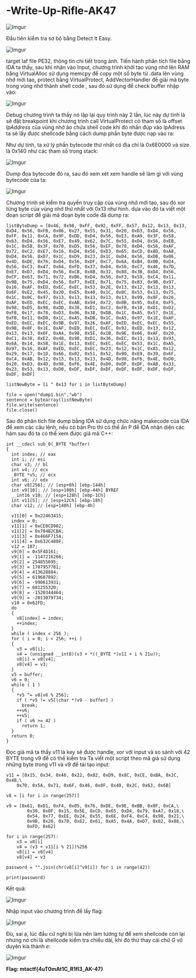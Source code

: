 # -Write-Up-Rifle-AK47

![Imgur](https://i.imgur.com/mkyWIst.png)

Đầu tiên kiểm tra sơ bộ bằng Detect It Easy. 

![Imgur](https://i.imgur.com/EAkCWzC.png)

target laf file PE32, thông tin chi tiết trong ảnh.
Tiến hành phân tích file bằng IDA ta thấy, sau khi nhận vào Input, chương trình khởi tạo vùng nhớ lên RAM bằng VirtualAlloc sử dụng memcpy để 
copy một số byte từ .data lên vùng nhớ mới tạo, protect bằng VirtualProtect, AddVectorHandler để giải mã byte trong vùng nhớ thành shell code
, sau đó sử dụng để check buffer nhập vào:

![Imgur](https://i.imgur.com/JSzU599.png)

Debug chương trình ta thấy nó lặp lại quy trình này 2 lần, lúc này dự tính là sẽ đặt breakpoint khi chương trình call VirtualProtect có tham số 
là offset *lpAddress* của vùng nhớ ảo chứa shell code khi đó nhấn đúp vào lpAdress ta sẽ lấy được shellcode bằng cách dump phần byte được nạp vào ra:

Như dự tính, ta xử lý phần bytecode thứ nhất có địa chỉ là 0x6E0000 và size là 0x140 như các tham số trong stack:

![Imgur](https://i.imgur.com/TmarP3q.png)

Dump đọa bytecode đó ra, sau đó xem xét xem handle sẽ làm gì với vùng bytecode của ta:

![Imgur](https://i.imgur.com/v3wOtKG.png)

Chương trình sẽ kiểm tra quyền truy cập của vùng nhớ mới tạo, sau đó xor từng byte của vùng nhớ thứ nhất với 0x13 như hình. dựa vào đó ta viết một đoạn script để
giải mã đoạn byte code đã dump ra:

```
listByteDump = [0x46, 0x98, 0xFF, 0x92, 0xFF, 0x57, 0x12, 0x13, 0x13, 0xD4, 0x56, 0xFB, 0x06, 0x27, 0x55, 0x31, 0x20, 0xD3, 0xD4, 0x56, 0xFF, 0x11, 0xCA, 0x9F, 0xDD, 0xD4, 0x56, 0xE3, 0xA9, 0x3F, 0x58, 0x63, 0xD4, 0x56, 0xE7, 0x49, 0x62, 0x7C, 0x55, 0xD4, 0x56, 0xEB, 0x1C, 0x5B, 0x3F, 0x70, 0xD5, 0x56, 0xEF, 0x78, 0xD4, 0x56, 0xAF, 0x72, 0xC2, 0xE7, 0x16, 0xD4, 0x56, 0xD3, 0x65, 0xCD, 0x8D, 0xA8, 0xD4, 0x56, 0xD7, 0x1C, 0xD9, 0x23, 0x1C, 0xD4, 0x56, 0xDB, 0x06, 0x4D, 0xDE, 0x76, 0xD4, 0x56, 0xDF, 0xC7, 0x6A, 0xB4, 0x0B, 0xD4, 0x56, 0xC3, 0x47, 0x64, 0xFD, 0x37, 0xD4, 0x56, 0xC7, 0x46, 0x7D, 0xE7, 0xD7, 0xD4, 0x56, 0xCB, 0x8B, 0x32, 0x88, 0x3B, 0xD4, 0x56, 0xCF, 0x63, 0x71, 0x72, 0xB6, 0xD4, 0x56, 0xF3, 0x59, 0xC4, 0x11, 0x9B, 0x75, 0xD4, 0x56, 0xF7, 0xEE, 0x71, 0x75, 0x83, 0x9B, 0x97, 0x16, 0xAF, 0xED, 0xEC, 0xEC, 0x53, 0x2E, 0x13, 0x12, 0x13, 0x13, 0x6F, 0xE2, 0x45, 0x20, 0xE5, 0x40, 0x1C, 0x0C, 0x53, 0x13, 0x75, 0x1C, 0x0C, 0x97, 0x13, 0x13, 0x13, 0x13, 0x13, 0x99, 0x8F, 0x26, 0xAF, 0xED, 0xEC, 0xEC, 0xAB, 0x94, 0x72, 0x0B, 0x95, 0xE4, 0xF5, 0x98, 0xD5, 0x98, 0xDD, 0x38, 0xD1, 0xC2, 0xFB, 0x10, 0xD1, 0xD2, 0xFB, 0x17, 0x78, 0xD3, 0x06, 0x38, 0xDB, 0x1C, 0xA5, 0x57, 0x1E, 0xFB, 0x11, 0xD0, 0x1C, 0xA5, 0xDB, 0x1C, 0xA5, 0x97, 0x1E, 0xAF, 0xED, 0xEC, 0xEC, 0x9B, 0x97, 0x26, 0xAF, 0xED, 0xEC, 0xEC, 0x55, 0x9B, 0x8F, 0x1E, 0xAF, 0xED, 0xEC, 0xEC, 0x92, 0xED, 0x13, 0x12, 0x13, 0x13, 0x6F, 0xA4, 0x98, 0x5E, 0x1B, 0x9E, 0x66, 0xAF, 0x20, 0xC1, 0x38, 0xE2, 0x48, 0x98, 0xD1, 0x36, 0xEC, 0x13, 0x13, 0x93, 0x6A, 0x14, 0x5B, 0x1E, 0x13, 0xEC, 0xEC, 0xEC, 0x53, 0x1C, 0xA5, 0x97, 0x16, 0xAF, 0xED, 0xEC, 0xEC, 0x23, 0x12, 0x1C, 0xA5, 0x12, 0x29, 0x17, 0x1D, 0x66, 0x02, 0x51, 0x52, 0x90, 0xE9, 0x39, 0x6F, 0xC4, 0xAB, 0x12, 0x13, 0x13, 0x13, 0x4D, 0x98, 0xF6, 0x4E, 0xD0, 0x20, 0xD3, 0x4D, 0x98, 0xF6, 0x4E, 0xD0, 0xDF, 0xDF, 0xAB, 0x33, 0x23, 0x53, 0x13, 0xD0, 0xDF, 0xDF, 0xDF, 0xDF, 0xDF, 0xDF, 0xDF, 0xDF, 0xDF]

listNewByte = [i ^ 0x13 for i in listByteDump]

file = open("dump1.bin","wb")
sentence = bytearray(listNewByte)
file.write(sentence)
file.close()
```

Sau đó phân tích file dump bằng IDA sử dụng chức năng makecode của IDA để xem các câu lệnh, nếu có bản Pro thì có thể ấn P để IDA nhận diện các hàm sau đó ta có thể xem được giả
mã C++:

```
int __cdecl sub_0(_BYTE *buffer)
{
  int index; // eax
  int i; // esi
  char v3; // bl
  int v4; // ecx
  _BYTE *v5; // ecx
  int v6; // edx
  char v8[256]; // [esp+0h] [ebp-144h]
  int v9[10]; // [esp+100h] [ebp-44h] BYREF
  __int16 v10; // [esp+128h] [ebp-1Ch]
  int v11[5]; // [esp+12Ch] [ebp-18h]
  char v12; // [esp+140h] [ebp-4h]

  v11[0] = 0x22463415;
  index = 0;
  v11[1] = 0xCE8CD902;
  v11[2] = 0x704B2CBA;
  v11[3] = 0x466F715A;
  v11[4] = 0x632C480F;
  v12 = 107;
  v9[0] = 0x5F4D161;
  v9[1] = -1147216266;
  v9[2] = 254855695;
  v9[3] = 1707957781;
  v9[4] = 413628884;
  v9[5] = 619607892;
  v9[6] = -990613931;
  v9[7] = 681255320;
  v9[8] = -1520344464;
  v9[9] = -2013079734;
  v10 = 0x62FD;
  do
  {
    v8[index] = index;
    ++index;
  }
  while ( index < 256 );
  for ( i = 0; i < 256; ++i )
  {
    v3 = v8[i];
    v4 = (unsigned __int8)(v3 + *((_BYTE *)v11 + i % 21u));
    v8[i] = v8[v4];
    v8[v4] = v3;
  }
  v5 = buffer;
  v6 = 0;
  while ( 1 )
  {
    *v5 ^= v8[v6 % 256];
    if ( *v5 != v5[(char *)v9 - buffer] )
      break;
    ++v6;
    ++v5;
    if ( v6 >= 42 )
      return 1;
  }
  return 0;
}
```

Đọc giả mã ta thấy v11 là key sẽ được handle, xor với input và so sánh với 42 BYTE trong v9 để có thể kiểm tra
Ta viết một script theo mã giả sử dụng những byte trong v11 và v9 để tái tạo input:

```
v11 = [0x15, 0x34, 0x46, 0x22, 0x02, 0xD9, 0x8C, 0xCE, 0xBA, 0x2C, 0x4B,\
    0x70, 0x5A, 0x71, 0x6F, 0x46, 0x0F, 0x48, 0x2C, 0x63, 0x6B]

v8 = [i for i in range(257)]

v9 = [0x61, 0xD1, 0xF4, 0x05, 0x76, 0xDE, 0x9E, 0xBB, 0x0F, 0xCA,\
        0x30, 0x0F, 0x15, 0x5E, 0xCD, 0x65, 0xD4, 0x79, 0xA7, 0x18,\
        0x54, 0x77, 0xEE, 0x24, 0x55, 0x6E, 0xF4, 0xC4, 0x98, 0x21,\
        0x9B, 0x28, 0x70, 0x62, 0x61, 0xA5, 0x4A, 0xD7, 0x02, 0x88,\
        0xFD, 0x62]

for i in range(257):
    v3 = v8[i]
    v4 = (v3 + v11[i % 21])%256
    v8[i] = v8[v4]
    v8[v4] = v3
    
password = "".join(chr(v8[i]^v9[i]) for i in range(42))

print(password)
```

Kết quả:

![Imgur](https://i.imgur.com/xThsDoT.png)

Nhập input vào chương trình để lấy flag:

![Imgur](https://i.imgur.com/EusDKJN.png)

Đù, sai ạ, lúc đầu cứ nghĩ bị lừa nên làm tương tự để xem shellcode còn lại nhưng nó chỉ là shellcode kiểm tra chiều dài, khi đó thử thay cái chữ *G* vô duyên kia
thành *e*:

![Imgur](https://i.imgur.com/f7ZyU1Y.png)

**Flag: mtactf{4uT0mAt1C_R1fl3_AK-47}**
